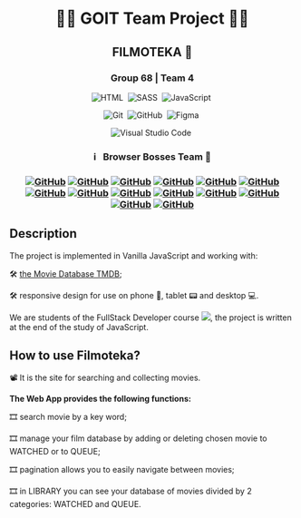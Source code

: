 <h1 align="center"> 👨‍💻 GOIT Team Project 👩‍💻 </h1>
<h2 align="center">  FILMOTEKA 🎥 </h2>
<h3 align="center">  Group 68 | Team 4 </h3>

<span align="center">

![HTML](https://img.shields.io/badge/-HTML-05122A?style=flat&logo=HTML5)&nbsp;
![SASS](https://img.shields.io/badge/-SASS-05122A?style=flat&logo=SASS&logoColor=ff69b4)&nbsp;
![JavaScript](https://img.shields.io/badge/-JavaScript-05122A?style=flat&logo=javascript)&nbsp;

![Git](https://img.shields.io/badge/-Git-05122A?style=flat&logo=git)&nbsp;
![GitHub](https://img.shields.io/badge/-GitHub-05122A?style=flat&logo=github)&nbsp;
![Figma](https://img.shields.io/badge/-Figma-05122A?style=flat&logo=figma)&nbsp;

![Visual Studio Code](https://img.shields.io/badge/-Visual%20Studio%20Code-05122A?style=flat&logo=visual-studio-code&logoColor=007ACC)&nbsp;

</span>

<h3 align="center"> ℹ️ &nbsp; Browser Bosses Team   🚀 <h3>
<span align="center">

<a align="center" href="https://github.com/dmitryberesten">![GitHub](https://img.shields.io/badge/-Dima-05122A?style=flat&logo=github)</a>
<a align="center" href="https://github.com/MaksymMyhulia">![GitHub](https://img.shields.io/badge/-Maksym-05122A?style=flat&logo=github)</a>
<a align="center" href="https://github.com/Inna-Mykytiuk">![GitHub](https://img.shields.io/badge/-Inna-05122A?style=flat&logo=github)</a>
<a align="center" href="https://github.com/AlexandrHaiduk">![GitHub](https://img.shields.io/badge/-Oleksandr-05122A?style=flat&logo=github)</a>
<a align="center" href="https://github.com/IrynaBondarenko7">![GitHub](https://img.shields.io/badge/-Iryna-05122A?style=flat&logo=github)</a>
<a align="center" href="https://github.com/Crash-afftar">![GitHub](https://img.shields.io/badge/-Oleksandr-05122A?style=flat&logo=github)</a>
<a align="center" href="https://github.com/yulka-pulka">![GitHub](https://img.shields.io/badge/-Julia-05122A?style=flat&logo=github)</a>
<a align="center" href="https://github.com/VladyslavaDvorovenko">![GitHub](https://img.shields.io/badge/-Vladyslava-05122A?style=flat&logo=github)</a>
<a align="center" href="https://github.com/Universe2022">![GitHub](https://img.shields.io/badge/-Svitlana-05122A?style=flat&logo=github)</a>
<a align="center" href="https://github.com/YuliyaBondG">![GitHub](https://img.shields.io/badge/-Julia-05122A?style=flat&logo=github)</a>
<a align="center" href="https://github.com/YanaKholod">![GitHub](https://img.shields.io/badge/-Yana-05122A?style=flat&logo=github)</a>
<a align="center" href="https://github.com/MisterF1x">![GitHub](https://img.shields.io/badge/-Oleksandr-05122A?style=flat&logo=github)</a>
<a align="center" href="https://github.com/MihailLeontev">![GitHub](https://img.shields.io/badge/-Mihail-05122A?style=flat&logo=github)</a>
<a align="center" href="https://github.com/Sheluvboog">![GitHub](https://img.shields.io/badge/-Bohdan-05122A?style=flat&logo=github)</a>

</span>

## Description

The project is implemented in Vanilla JavaScript and working with:

🛠 [the Movie Database TMDB](https://www.themoviedb.org/);

🛠 responsive design for use on phone 📱, tablet 📟 and desktop 💻.


We are students of the FullStack Developer course [<img src="https://img.shields.io/badge/Go-IT-orange" />](https://goit.ua), the project is written at the end of the study of JavaScript.


## How to use Filmoteka?

📽 It is the site for searching and collecting movies.


**The Web App provides the following functions:**

🎞 search movie by a key word;

🎞 manage your film database by adding or deleting chosen movie to WATCHED or to QUEUE;

🎞 pagination allows you to easily navigate between movies;

🎞 in LIBRARY you can see your database of movies divided by 2 categories: WATCHED and QUEUE.